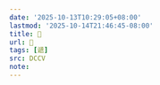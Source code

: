 ```yaml
---
date: '2025-10-13T10:29:05+08:00'
lastmod: '2025-10-14T21:46:45-08:00'
title: 􂁿
url: 􂁿
tags: [遞]
src: DCCV
note:
---
```

